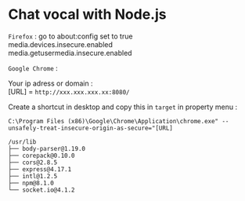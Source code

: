 # Chat vocal with Node.js

`Firefox` : go to about:config set to true<br>
media.devices.insecure.enabled<br>
media.getusermedia.insecure.enabled

`Google Chrome` :

Your ip adress or domain :<br>
[URL] = `http://xxx.xxx.xxx.xx:8080/`

Create a shortcut in desktop and copy this in `target` in property menu :<br>

```
C:\Program Files (x86)\Google\Chrome\Application\chrome.exe" --unsafely-treat-insecure-origin-as-secure="[URL]
```

```
/usr/lib
├── body-parser@1.19.0
├── corepack@0.10.0
├── cors@2.8.5
├── express@4.17.1
├── intl@1.2.5
├── npm@8.1.0
└── socket.io@4.1.2
```
